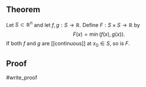 ## Theorem
Let $S \subset\mathbb R^n$ and let $f,g: S\to \mathbb R$. Define $F:S \times S \to \mathbb R$ by $$F(x) = \min(f(x), g(x)).$$ If both $f$ and $g$ are [[continuous]] at $x_0 \in S$, so is $F$.
## Proof
#write_proof 